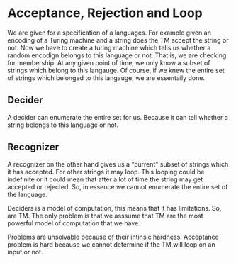 Acceptance, Rejection and Loop
==============================
We are given for a specification of a languages. For example given an encoding
of a Turing machine and a string does the TM accept the string or not. Now we
have to create a turing machine which tells us whether a random encodign belongs
to this language or not. That is, we are checking for membership.
At any given point of time, we only know a subset of strings which belong to
this langauge. Of course, if we knew the entire set of strings which belonged to
this langauge, we are essentaily done.

Decider
-------
A decider can enumerate the entire set for us. Because it can tell whether a
string belongs to this language or not.

Recognizer
----------
A recognizer on the other hand gives us a "current" subset of strings which it
has accepted. For other strings it may loop. This looping could be indefinite or
it could mean that after a lot of time the string may get accepted or rejected.
So, in essence we cannot enumerate the entire set of the language.

Deciders is a model of computation, this means that it has limitations. So, are
TM. The only problem is that we asssume that TM are the most powerful model of
computation that we have.

Problems are unsolvable because of their intinsic hardness. Acceptance problem
is hard because we cannot determine if the TM will loop on an input or not.

